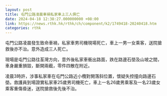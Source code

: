 ```yaml
---
layout: post
title: 屯門公路凌晨車禍私家車上三人俱亡
date: 2024-04-18 12:38:27.000000000 +08:00
link: https://news.rthk.hk/rthk/ch/component/k2/1749418-20240418.htm
categories: rthk
---
```


屯門公路凌晨發生致命車禍，私家車男司機現場死亡，車上一男一女乘客，送院搶救後亦不治。意外造成三人死亡。

現場是屯門公路往荃灣方向，意外後私家車衝出路面，跌在路邊石壆及山坡之間，車身嚴重損毀，斷開兩截，零件四散在附近。

凌晨3時許，涉事私家車在屯門公路近小欖對開落斜位置，懷疑失控撞向路邊石壆。救護員到場證實私家車25歲男司機死亡，車上一名26歲男乘客及一名23歲女乘客重傷昏迷，送院搶救後先後不治。
